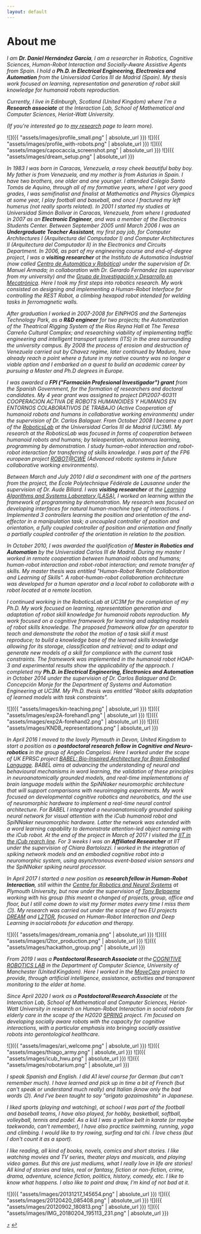 ```yaml
---
layout: default
---
```


# [](#about-me)About me

_I am **Dr. Daniel Hernández García**, I am a researcher in Robotics, Cognitive Sciences, Human-Robot Interaction and Socially-Aware Assistive Agents from Spain. I hold a **Ph.D. in Electrical Engineering, Electronics and Automation** from the Universidad Carlos III de Madrid (Spain). My thesis work focused on learning, representation and generation of robot skill knowledge for humanoid robots reproduction._

_Currently, I live in Edinburgh, Scotland (United Kingdom) where I'm a **Research associate** at the Interaction Lab, School of Mathematical and Computer Sciences, Heriot-Watt University._

<!-- at the [COGNITIVE ROBOTICS LAB](https://corolab.github.io/) in the Department of Computer Science, University of Manchester (United Kingdom) **postdoctoral research fellow in Human-Robot Interaction** at the [Centre for Robotics and Neural Systems](https://www.plymouth.ac.uk/research/robotics-neural-systems). My current research focuses on Human-Robot Interaction and Deep Learning in social robots for education and therapy; developing Robot-Enhanced Therapy (RET) and child-friendly tutor robots for second language learning in the scope of the DREAM and L2TOR projects._ -->

_(If you're interested go to [my research](/research) page to learn more)._


![]({{ "assets/images/profile_small.png" | absolute_url }})
![]({{ "assets/images/profile_with-robots.png" | absolute_url }})
![]({{ "assets/images/capocaccia_screenshot.png" | absolute_url }})
![]({{ "assets/images/dream_setup.png" | absolute_url }})


_In 1983 I was born in Caracas, Venezuela, a rosy cheek beautiful baby boy. My father is from Venezuela, and my mother is from Asturias in Spain. I have two brothers, one older and one younger. I attended Colegio Santo Tomás de Aquino,  through all of my formative years, where I got very good grades, I was semifinalist and finalist at Mathematics and Physics Olympics at some year, I play football and baseball, and once I fractured my left humerus (not really sports related). In 2001 I started my studies at Universidad Simón Bolívar in Caracas, Venezuela, from where I graduated in 2007 as an **Electronic Engineer**, and was a member of the Electronics Students Center. Between September 2005 until March 2006 I was an **Undergraduate Teacher Assistant**, my first pay job, for Computer Architectures I (Arquitectura del Computador I) and Computer Architectures II (Arquitectura del Computador II) in the Electronics and Circuits Department. In 2006, as part of my engineering course and end-of-degree project, I was a **visiting researcher** at the Instituto de Automatica Industrial (now called [Centro de Automática y Robótica](https://www.car.upm-csic.es/)) under the supervision of Dr. Manuel Armada; in collaboration with Dr. Gerardo Fernandez (as supervisor from my university) and the [Grupo de Investigación y Desarrollo en Mecatrónica](http://www.labc.usb.ve/mecatronica/quienes_somos.html). Here I took my first steps into robotics research. My work consisted on designing and implementing a Human-­Robot Interface for controlling the REST Robot, a climbing hexapod robot intended for welding tasks in ferromagnetic walls._

_After graduation I worked in 2007-2008 for EINPHOS and the Sartenejas Technology Park, as a **R&D engineer** for two projects; the Automatization of the Theatrical Rigging System of the Ríos Reyna Hall at The Teresa Carreño Cultural Complex; and researching viability of implementing traffic engineering and intelligent transport systems (ITS) in the area surrounding the university campus. By 2008 the process of erosion and destruction of Venezuela carried out by Chavez regime, later continued by Maduro, have already reach a point where a future in my native country was no longer a viable option and I embarked on a quest to build an academic career by pursuing a Master and Ph.D degrees in Europe._

_I was awarded a **FPI ("Formación Profesional Investigador") grant** from the Spanish Government, for the formation of researchers and doctoral candidates. My 4 year grant was assigned to project DPI2007-60311 COOPERACION ACTIVA DE ROBOTS HUMANOIDES Y HUMANOS EN ENTORNOS COLABORATIVOS DE TRABAJO (Active Cooperation of humanoid robots and humans in collaborative working environments) under the supervision of Dr. Carlos Balaguer. From October 2008 I became a part of the [RoboticsLab](http://roboticslab.uc3m.es/roboticslab/) at the Universidad Carlos III de Madrid (UC3M). My research at the RoboticsLab was focused in forms of cooperation between humanoid robots and humans; by teleoperation, autonomous learning, programming by demonstration. I study human-robot interaction and robot-robot interaction for transferring of skills knowledge. I was part of the FP6 european project [ROBOT@CWE](/research#robotcwe) (Advanced robotic systems in future collaborative working environments)._

_Between March and July 2010 I did a secondment with one of the partners from the project, the École Polytechnique Fédérale de Lausanne under the supervision of Dr. Aude Billard. I was **visiting researcher** at the [Learning Algorithms and Systems Laboratory (LASA)](http://lasa.epfl.ch/), I worked on learning within the framework of programming by demonstration. My research was focused on developing interfaces for natural human-machine type of interactions. I Implemented 3 controllers learning the position and orientation of the end-effector in a manipulation task; a uncoupled controller of position and orientation, a fully coupled controller of position and orientation and finally a partially coupled controller of the orientation in relation to the position._

_In October 2010, I was awarded the qualification of **Master in Robotics and Automation** by the Universidad Carlos III de Madrid. During my master I worked in remote cooperation between humanoid robots and humans; human-robot interaction and robot-robot interaction; and remote transfer of skills. My master thesis was entitled "Human-Robot Remote Collaboration and Learning of Skills". A robot-human-robot collaboration architecture was developed for a human operator and a local robot to collaborate with a robot located at a remote location._

_I continued working in the RoboticsLab at UC3M for the completion of my Ph.D. My work focused on learning, representation generation and adaptation of robot skill knowledge for humanoid robots reproduction. My work focused on a cognitive framework for learning and adapting models of robot skills knowledge. The proposed framework allow for an operator to teach and demonstrate the robot the motion of a task skill it must reproduce; to build a knowledge base of the learned skills knowledge allowing for its storage, classification and retrieval; and to adapt and generate new models of a skill for compliance with the current task constraints. The framework was implemented in the humanoid robot HOAP-3 and experimental results show the applicability of the approach. I completed my **Ph.D. in Electrical Engineering, Electronics and Automation** in October 2014 under the supervision of Dr. Carlos Balaguer and Dr. Concepción Monje for the Department of Systems and Automation Engineering at UC3M. My Ph.D. thesis was entitled "Robot skills adaptation of learned models with task constraints"._

![]({{ "assets/images/kin-teaching.png" | absolute_url }})
![]({{ "assets/images/exp2A-forehand1.png" | absolute_url }})
![]({{ "assets/images/exp2A-forehand2.png" | absolute_url }})
![]({{ "assets/images/KNDB_representations.png" | absolute_url }})

_In April 2016 I moved to the lovely Plymouth in Devon, United Kingdom to start a position as a **postdoctoral research fellow in Cognitive and Neuro-robotics** in the group of Angelo Cangelosi. Here I worked under the scope of UK EPRSC project [BABEL: Bio-Inspired Architecture for Brain Embodied Language​](/research#babel). BABEL aims at advancing the understanding of neural and behavioural mechanisms in word learning, the validation of these principles in neuroanatomically grounded models, and real-time implementations of brain language models within the SpiNNaker neuromorphic architecture that will support comparisons with neuroimaging experiments. My work focused on developmental cognitive robotics and neurobotics, and the use of neuromorphic hardware to implement a real-time neural control architecture. For BABEL I integrated a neuroanatomically grounded spiking neural network for visual attention with the iCub humanoid robot and SpiNNaker neuromorphic hardware. Latter the network was extended with a word learning capability to demonstrate attention-led object naming with the iCub robot. At the end of the project in March of 2017 I visited the [IIT in the iCub rearch line](https://www.iit.it/research/lines/icub). For 3 weeks I was an **Affiliated Researcher** at IIT under the supervision of Chiara Bartolozzi. I worked in the integration of spiking network models and an embodied cognitive robot into a neuromorphic system, using asynchronous event-based vision sensors and the SpiNNaker spiking neural processor._


_In April 2017 I started a new position as **research fellow in Human-Robot Interaction**, still within the [Centre for Robotics and Neural Systems](https://www.plymouth.ac.uk/research/robotics-neural-systems) at Plymouth University, but now under the supervision of [Tony Belpaeme](https://tonybelpaeme.me/) working with his group (this meant a changed of projects, group, office and floor, but I still come down to visit my former mates every time I miss them :smirk:). My research was carried out under the scope of two EU projects [DREAM](research#dream) and [L2TOR](research#l2tor), focused on Human-Robot Interaction and Deep Learning in social robots for education and therapy._

<!-- _; developing Robot-Enhanced Therapy (RET) and child-friendly tutor robots for second language learning._ -->

![]({{ "assets/images/dream_romania.png" | absolute_url }})
![]({{ "assets/images/l2tor_production.png" | absolute_url }})
![]({{ "assets/images/hackathon_group.png" | absolute_url }})

<!-- TODO Manchester -->

_From 2019 I was a **Postdoctoral Research Associate** at the [COGNITIVE ROBOTICS LAB](https://corolab.github.io/) in the Department of Computer Science, University of Manchester (United Kingdom). Here I worked in the [MoveCare](research#movecare) project to provide, through artificial intelligence, assistance, activities and transparent monitoring to the elder at home._

_Since April 2020 I work as a **Postdoctoral Research Associate** at the Interaction Lab, School of Mathematical and Computer Sciences, Heriot-Watt University in research on Human-Robot Interaction in social robots for elderly care in the scope of the H2020 [SPRING](research#spring) project. I'm focused on developing socially aware robots with the capacity for cognitive interactions, with a particular emphasis into bringing socially assistive robots into gerontological healthcare._

![]({{ "assets/images/ari_welcome.png" | absolute_url }})
![]({{ "assets/images/thiago_army.png" | absolute_url }})
![]({{ "assets/images/icub_hwu.png" | absolute_url }})
![]({{ "assets/images/robotarium.png" | absolute_url }})

_I speak Spanish and English. I did A1 level course for German (but can't remember much). I have learned and pick up in time a bit of French (but can't speak or understand much really) and Italian (know only the bad words :wink:). And I've been taught to say "arigato gozaimashita" in Japanese._

_I liked sports (playing and watching), at school I was part of the football and baseball teams, I have also played, for hobby, basketball, softball, volleyball, tennis and padel. As a kid I was a yellow belt in karate (or maybe taekwondo, can't remember), I have also practice swimming, running, yoga and climbing. I would like to try rowing, surfing and tai chi. I love chess (but I don't count it as a sport)._

_I like reading, all kind of books, novels, comics and short stories. I like watching movies and TV series, theater plays and musicals, and playing video games. But this are just mediums, what I really love in life are stories! All kind of stories and tales, real or fantasy, fiction or non-fiction, crime, drama, adventure, science fiction, politics, history, comedy, etc. I like to know what happens. I also like to paint and draw, I'm kind of not bad at it._


![]({{ "assets/images/20131217_145654.png" | absolute_url }})
![]({{ "assets/images/20120420_085408.png" | absolute_url }})
![]({{ "assets/images/20120902_180813.png" | absolute_url }})
![]({{ "assets/images/IMG_20180204_195113_231.png" | absolute_url }})


[:arrow_heading_up:](#about-me) [:leftwards_arrow_with_hook:](javascript:history.back())
